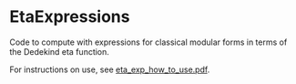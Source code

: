 # EtaExpressions
Code to compute with expressions for classical modular forms in terms of the Dedekind eta function.

For instructions on use, see [eta_exp_how_to_use.pdf](https://github.com/lewismcombes/EtaExpressions/blob/main/eta_exp_how_to_use.pdf). 
